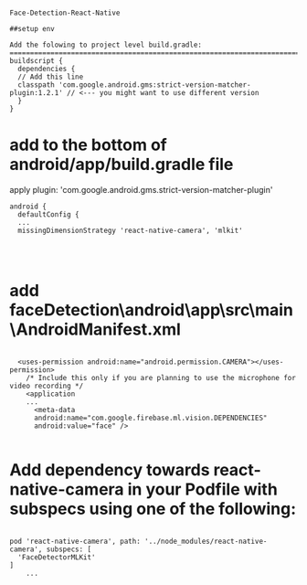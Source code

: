 ```

Face-Detection-React-Native

##setup env

Add the folowing to project level build.gradle:
==========================================================================================
buildscript {
  dependencies {
  // Add this line
  classpath 'com.google.android.gms:strict-version-matcher-plugin:1.2.1' // <--- you might want to use different version
  }
}

```
add to the bottom of android/app/build.gradle file
==========================================================================================
apply plugin: 'com.google.android.gms.strict-version-matcher-plugin'

```
android {
  defaultConfig {
  ...
  missingDimensionStrategy 'react-native-camera', 'mlkit'
  
  
  
```
add faceDetection\android\app\src\main\AndroidManifest.xml
==========================================================================================

```

  <uses-permission android:name="android.permission.CAMERA"></uses-permission>
    /* Include this only if you are planning to use the microphone for video recording */
    <application
    ...
      <meta-data 
      android:name="com.google.firebase.ml.vision.DEPENDENCIES"
      android:value="face" />
      
```

Add dependency towards react-native-camera in your Podfile with subspecs using one of the following:
==========================================================================================

```

pod 'react-native-camera', path: '../node_modules/react-native-camera', subspecs: [
  'FaceDetectorMLKit'
]
    ...
      
```




